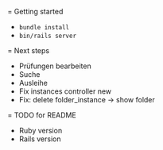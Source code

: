 = Getting started

 * ```bundle install```
 * ```bin/rails server```

= Next steps

 * Prüfungen bearbeiten
 * Suche
 * Ausleihe
 * Fix instances controller new
 * Fix: delete folder_instance -> show folder

= TODO for README

 * Ruby version
 * Rails version
 